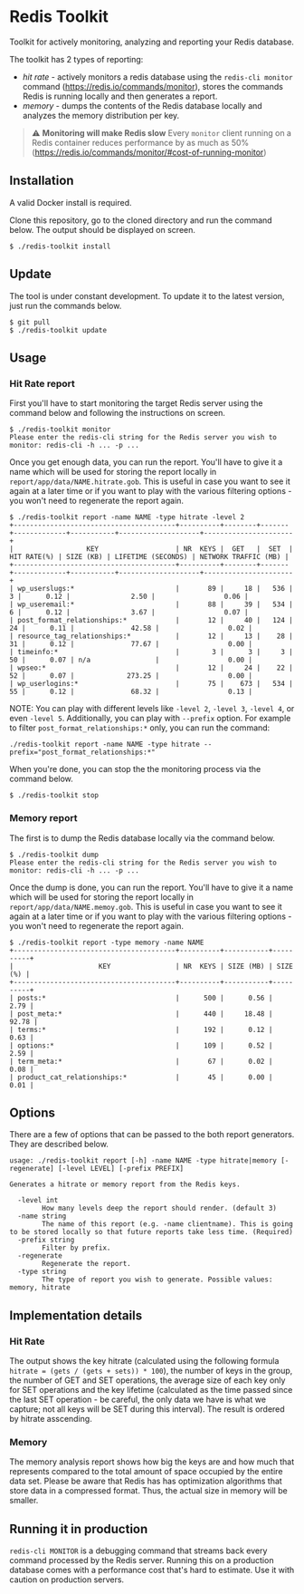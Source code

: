 # Redis Toolkit
Toolkit for actively monitoring, analyzing and reporting your Redis database.

The toolkit has 2 types of reporting:
* *hit rate* - actively monitors a redis database using the `redis-cli monitor` command (https://redis.io/commands/monitor), stores the commands Redis is running locally and then generates a report.
* *memory* - dumps the contents of the Redis database locally and analyzes the memory distribution per key.

> :warning: **Monitoring will make Redis slow** 
> Every `monitor` client running on a Redis container reduces performance by as much as 50% 
> (https://redis.io/commands/monitor/#cost-of-running-monitor)


## Installation
A valid Docker install is required. 

Clone this repository, go to the cloned directory and run the command below. The output should be displayed on screen.

```
$ ./redis-toolkit install
```

## Update
The tool is under constant development. To update it to the latest version, just run the commands below.

```
$ git pull
$ ./redis-toolkit update
```

## Usage

### Hit Rate report

First you'll have to start monitoring the target Redis server using the command below and following the instructions on screen.

```
$ ./redis-toolkit monitor
Please enter the redis-cli string for the Redis server you wish to monitor: redis-cli -h ... -p ...
```

Once you get enough data, you can run the report. You'll have to give it a name which will be used for storing the report locally in `report/app/data/NAME.hitrate.gob`. This is useful in case you want to see it again at a later time or if you want to play with the various filtering options - you won't need to regenerate the report again.

```
$ ./redis-toolkit report -name NAME -type hitrate -level 2
+----------------------------------------+----------+--------+-------+-------------+-----------+--------------------+----------------------+
|                  KEY                   | NR  KEYS |  GET   |  SET  | HIT RATE(%) | SIZE (KB) | LIFETIME (SECONDS) | NETWORK TRAFFIC (MB) |
+----------------------------------------+----------+--------+-------+-------------+-----------+--------------------+----------------------+
| wp_userslugs:*                         |       89 |     18 |   536 |           3 |      0.12 |               2.50 |                 0.06 |
| wp_useremail:*                         |       88 |     39 |   534 |           6 |      0.12 |               3.67 |                 0.07 |
| post_format_relationships:*            |       12 |     40 |   124 |          24 |      0.11 |              42.58 |                 0.02 |
| resource_tag_relationships:*           |       12 |     13 |    28 |          31 |      0.12 |              77.67 |                 0.00 |
| timeinfo:*                             |        3 |      3 |     3 |          50 |      0.07 | n/a                |                 0.00 |
| wpseo:*                                |       12 |     24 |    22 |          52 |      0.07 |             273.25 |                 0.00 |
| wp_userlogins:*                        |       75 |    673 |   534 |          55 |      0.12 |              68.32 |                 0.13 |
```
NOTE: You can play with different levels like `-level 2`, `-level 3`, `-level 4`, or even `-level 5`. Additionally, you can play with `--prefix` option. 
For example to filter `post_format_relationships:*` only, you can run the command:
```
./redis-toolkit report -name NAME -type hitrate --prefix="post_format_relationships:*"
```

When you're done, you can stop the the monitoring process via the command below.

```
$ ./redis-toolkit stop
```

### Memory report

The first is to dump the Redis database locally via the command below.

```
$ ./redis-toolkit dump
Please enter the redis-cli string for the Redis server you wish to monitor: redis-cli -h ... -p ...
```

Once the dump is done, you can run the report. You'll have to give it a name which will be used for storing the report locally in `report/app/data/NAME.memoy.gob`. This is useful in case you want to see it again at a later time or if you want to play with the various filtering options - you won't need to regenerate the report again.

```
$ ./redis-toolkit report -type memory -name NAME
+----------------------------------------+----------+-----------+----------+
|                     KEY                | NR  KEYS | SIZE (MB) | SIZE (%) |
+----------------------------------------+----------+-----------+----------+
| posts:*                                |      500 |      0.56 |     2.79 |
| post_meta:*                            |      440 |     18.48 |    92.78 |
| terms:*                                |      192 |      0.12 |     0.63 |
| options:*                              |      109 |      0.52 |     2.59 |
| term_meta:*                            |       67 |      0.02 |     0.08 |
| product_cat_relationships:*            |       45 |      0.00 |     0.01 |
```

## Options
There are a few of options that can be passed to the both report generators. They are described below. 

```
usage: ./redis-toolkit report [-h] -name NAME -type hitrate|memory [-regenerate] [-level LEVEL] [-prefix PREFIX]

Generates a hitrate or memory report from the Redis keys.

  -level int
    	How many levels deep the report should render. (default 3)
  -name string
    	The name of this report (e.g. -name clientname). This is going to be stored locally so that future reports take less time. (Required)
  -prefix string
    	Filter by prefix.
  -regenerate
    	Regenerate the report.
  -type string
    	The type of report you wish to generate. Possible values: memory, hitrate
```

## Implementation details

### Hit Rate
The output shows the key hitrate (calculated using the following formula `hitrate = (gets / (gets + sets)) * 100`), the number of keys in the group, the number of GET and SET operations, the average size of each key only for SET operations and the key lifetime (calculated as the time passed since the last SET operation - be careful, the only data we have is what we capture; not all keys will be SET during this interval). The result is ordered by hitrate asscending.

### Memory
The memory analysis report shows how big the keys are and how much that represents compared to the total amount of space occupied by the entire data set. Please be aware that Redis has has optimization algorithms that store data in a compressed format. Thus, the actual size in memory will be smaller.

## Running it in production
`redis-cli MONITOR` is a debugging command that streams back every command processed by the Redis server. Running this on a production database comes with a performance cost that's hard to estimate. Use it with caution on production servers.
